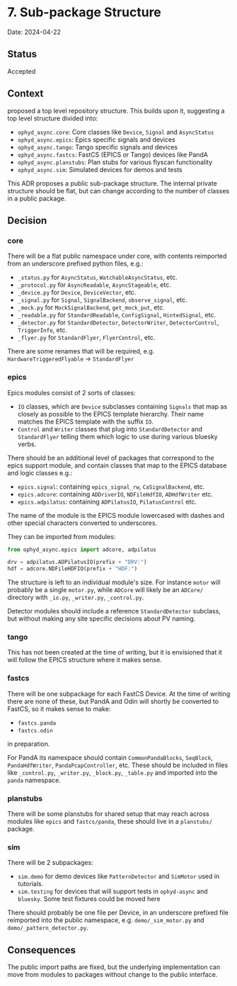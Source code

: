 # 7. Sub-package Structure

Date: 2024-04-22

## Status

Accepted

## Context

[](./0004-repository-structure) proposed a top level repository structure. This builds upon it, suggesting a top level structure divided into:

- `ophyd_async.core`: Core classes like `Device`, `Signal` and `AsyncStatus`
- `ophyd_async.epics`: Epics specific signals and devices
- `ophyd_async.tango`: Tango specific signals and devices
- `ophyd_async.fastcs`: FastCS (EPICS or Tango) devices like PandA
- `ophyd_async.planstubs`: Plan stubs for various flyscan functionality
- `ophyd_async.sim`: Simulated devices for demos and tests

This ADR proposes a public sub-package structure. The internal private structure should be flat, but can change according to the number of classes in a public package.

## Decision

### core

There will be a flat public namespace under core, with contents reimported from an underscore prefixed python files, e.g.:

- `_status.py` for `AsyncStatus`, `WatchableAsyncStatus`, etc.
- `_protocol.py` for `AsyncReadable`, `AsyncStageable`, etc.
- `_device.py` for `Device`, `DeviceVector`, etc.
- `_signal.py` for `Signal`, `SignalBackend`, `observe_signal`, etc.
- `_mock.py` for `MockSignalBackend`, `get_mock_put`, etc.
- `_readable.py` for `StandardReadable`, `ConfigSignal`, `HintedSignal`, etc.
- `_detector.py` for `StandardDetector`, `DetectorWriter`, `DetectorControl`, `TriggerInfo`, etc.
- `_flyer.py` for `StandardFlyer`, `FlyerControl`, etc.

There are some renames that will be required, e.g. `HardwareTriggeredFlyable` -> `StandardFlyer`

### epics

Epics modules consist of 2 sorts of classes:
- `IO` classes, which are `Device` subclasses containing `Signals` that map as closely as possible to the EPICS template hierarchy. Their name matches the EPICS template with the suffix `IO`.
- `Control` and `Writer` classes that plug into `StandardDetector` and `StandardFlyer` telling them which logic to use during various bluesky verbs.

There should be an additional level of packages that correspond to the epics support module, and contain classes that map to the EPICS database and logic classes e.g.:

- `epics.signal`: containing `epics_signal_rw`, `CaSignalBackend`, etc.
- `epics.adcore`: containing `ADDriverIO`, `NDFileHdfIO`, `ADHdfWriter` etc. 
- `epics.adpilatus`: containing `ADPilatusIO`, `PilatusControl` etc.

The name of the module is the EPICS module lowercased with dashes and other special characters converted to underscores.

They can be imported from modules:

```python
from ophyd_async.epics import adcore, adpilatus

drv = adpilatus.ADPilatusIO(prefix + "DRV:")
hdf = adcore.NDFileHDFIO(prefix + "HDF:")
```

The structure is left to an individual module's size. For instance `motor` will probably be a single `motor.py`, while `ADCore` will likely be an `ADCore/` directory with `_io.py`, `_writer.py`, `_control.py`.

Detector modules should include a reference `StandardDetector` subclass, but without making any site specific decisions about PV naming.

### tango

This has not been created at the time of writing, but it is envisioned that it will follow the EPICS structure where it makes sense.

### fastcs

There will be one subpackage for each FastCS Device. At the time of writing there are none of these, but PandA and Odin will shortly be converted to FastCS, so it makes sense to make:

- `fastcs.panda`
- `fastcs.odin`

in preparation. 

For PandA its namespace should contain `CommonPandaBlocks`, `SeqBlock`, `PandaHdfWriter`, `PandaPcapController`, etc. These should be included in files like `_control.py`, `_writer.py`, `_block.py`, `_table.py` and imported into the `panda` namespace.

### planstubs

There will be some planstubs for shared setup that may reach across modules like `epics` and `fastcs/panda`, these should live in a `planstubs/` package.

### sim

There will be 2 subpackages:
- `sim.demo` for demo devices like `PatternDetector` and `SimMotor` used in tutorials.
- `sim.testing` for devices that will support tests in `ophyd-async` and `bluesky`. Some test fixtures could be moved here

There should probably be one file per Device, in an underscore prefixed file reimported into the public namespace, e.g. `demo/_sim_motor.py` and `demo/_pattern_detector.py`.

## Consequences

The public import paths are fixed, but the underlying implementation can move from modules to packages without change to the public interface.
